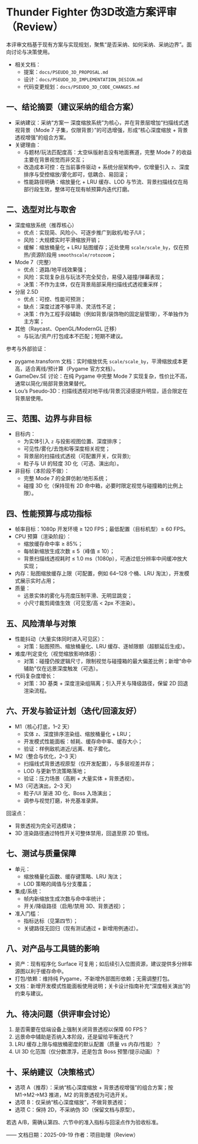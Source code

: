 # Thunder Fighter 伪3D改造方案评审（Review）

本评审文档基于现有方案与实现规划，聚焦“是否采纳、如何采纳、采纳边界”。面向讨论与决策使用。

- 相关文档：
  - 提案：`docs/PSEUDO_3D_PROPOSAL.md`
  - 设计：`docs/PSEUDO_3D_IMPLEMENTATION_DESIGN.md`
  - 代码变更规划：`docs/PSEUDO_3D_CODE_CHANGES.md`

## 一、结论摘要（建议采纳的组合方案）

- 采纳建议：采纳“方案一 深度缩放系统”为核心，并在背景层增加“扫描线式透视背景（Mode 7 子集，仅限背景）”的可选增强，形成“核心深度缩放 + 背景透视增强”的组合方案。
- 关键理由：
  - 与题材/玩法匹配度高：太空纵版射击没有地面赛道，完整 Mode 7 的收益主要在背景视觉而非交互；
  - 改造成本可控：在当前事件驱动 + 系统分层架构中，仅增量引入 `z`、深度排序与受控缩放/雾化即可，低耦合、易回滚；
  - 性能路径明确：缩放量化 + LRU 缓存、LOD 与节流、背景扫描线仅在局部行段生效，整体可在现有帧预算内迭代打磨。

## 二、选型对比与取舍

- 深度缩放系统（推荐核心）
  - 优点：实现简、风险小、可逐步推广到敌机/粒子/UI；
  - 风险：大规模实时平滑缩放开销；
  - 缓解：缩放桶量化 + LRU 贴图缓存；近处使用 `scale/scale_by`，仅在预热/资源阶段用 `smoothscale/rotozoom`；
- Mode 7（完整）
  - 优点：道路/地平线效果强；
  - 风险：实现复杂且与玩法不完全契合，易侵入碰撞/弹幕表现；
  - 决策：不作为主体，仅在背景局部采用扫描线式透视重采样；
- 分层 2.5D
  - 优点：可控、性能可预测；
  - 缺点：深度过渡不够平滑、灵活性不足；
  - 决策：作为工程手段辅助（例如背景/装饰物的固定层管理），不单独作为主方案；
- 其他（Raycast、OpenGL/ModernGL 迁移）
  - 与玩法/资产/打包成本不匹配；短期不建议。

参考与外部验证：
- pygame.transform 文档：实时缩放优先 `scale/scale_by`，平滑缩放成本更高，适合离线/预计算（Pygame 官方文档）。
- GameDev.SE 讨论：在纯 Pygame 中完整 Mode 7 实现复杂，性价比不高，通常以简化/局部背景效果替代。
- Lou’s Pseudo‑3D：扫描线透视对地平线/背景沉浸感提升明显，适合限定在背景层使用。

## 三、范围、边界与非目标

- 目标内：
  - 为实体引入 `z` 与投影视图位置、深度排序；
  - 可见性/雾化/去饱和等深度相关视觉；
  - 背景层的扫描线式透视（可配置开关，仅背景);
  - 粒子与 UI 的轻度 3D 化（可选、演出向）。
- 非目标（本阶段不做）：
  - 完整 Mode 7 的全屏仿射/地形系统；
  - 碰撞 3D 化（保持现有 2D 命中箱，必要时限定视觉与碰撞箱的比例上限）。

## 四、性能预算与成功指标

- 帧率目标：1080p 开发环境 ≥ 120 FPS；最低配置（目标机型）≥ 60 FPS。
- CPU 预算（渲染阶段）：
  - 缩放缓存命中率 ≥ 85%；
  - 每帧新缩放生成次数 ≤ 5（峰值 ≤ 10）；
  - 背景扫描线透视耗时 ≤ 1.0 ms（1080p），可通过低分辨率中间缓冲放大实现；
- 内存：贴图缩放缓存上限（可配置，例如 64–128 个桶、LRU 淘汰），开发模式展示实时占用；
- 质量：
  - 远景实体的雾化与亮度压制平滑、无明显跳变；
  - 小尺寸裁剪阈值生效（可见宽/高 < 2px 不渲染）。

## 五、风险清单与对策

- 性能抖动（大量实体同时进入可见区）：
  - 对策：贴图预热、缩放桶量化、LRU 缓存、逐帧限额（超额延后生成）。
- 难度/判定变化（视觉缩放影响体感）：
  - 对策：碰撞仍按逻辑尺寸，限制视觉与碰撞箱的最大偏差比例；新增“命中辅助”仅在远景深度触发（可选）。
- 代码复杂度增长：
  - 对策：3D 基类 + 深度渲染组隔离；引入开关与降级路径，保留 2D 回退渲染流程。

## 六、开发与验证计划（迭代/回滚友好）

- M1（核心打底，1–2 天）
  - 实体 `z`、深度排序渲染组、缩放桶量化 + LRU；
  - 开发模式性能面板：帧耗、缓存命中率、缓存大小；
  - 验证：样例敌机进近/远离、粒子雾化。
- M2（整合与优化，2–3 天）
  - 扫描线式背景透视原型（仅开发配置），与多层视差并存；
  - LOD 与更新节流策略落地；
  - 验证：压力场景（高刷 + 大量实体 + 背景透视）。
- M3（可选演出，2–3 天）
  - 粒子/UI 渐进 3D 化、Boss 入场演出；
  - 调参与视觉打磨，补充基准录屏。

回滚点：
- 背景透视为完全可选模块；
- 3D 渲染路径通过特性开关可整体禁用，回退至原 2D 管线。

## 七、测试与质量保障

- 单元：
  - 缩放桶量化函数、缓存键策略、LRU 淘汰；
  - LOD 策略的阈值与分支覆盖；
- 集成/系统：
  - 帧内新缩放生成次数与命中率统计；
  - 开关/降级路径（启用/禁用 3D、背景透视）；
- 准入门槛：
  - 指标达标（见第四节）；
  - 关键路径无回归（现有测试通过 + 新增用例通过）。

## 八、对产品与工具链的影响

- 资产：现有程序化 Surface 可复用；如后续引入位图资源，建议提供多分辨率源图以利于缓存命中。
- 打包/依赖：维持纯 Pygame，不新增外部图形依赖；无需调整打包。
- 文档：新增开发模式性能面板使用说明；关卡设计指南补充“深度相关演出”的约束与建议。

## 九、待决问题（供评审会讨论）

1) 是否需要在低端设备上强制关闭背景透视以保障 60 FPS？
2) 远景命中辅助是否纳入本阶段，还是留给平衡迭代？
3) LRU 缓存上限与缩放桶密度的默认配置（质量 vs 内存/性能）？
4) UI 3D 化范围（仅分数漂浮，还是包含 Boss 预警/提示动画）？

## 十、采纳建议（决策格式）

- 选项 A（推荐）：采纳“核心深度缩放 + 背景透视增强”的组合方案；按 M1→M2→M3 推进，M2 的背景透视为可选开关。
- 选项 B：仅采纳“核心深度缩放”，不做背景透视；
- 选项 C：保持 2D，不采纳伪 3D（保留文档与原型）。

若选 A/B，需确认第四、六节中的准入指标与回滚点作为验收标准。

——
文档日期：2025-09-19
作者：项目助理（Review）
